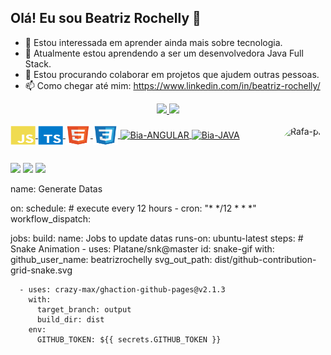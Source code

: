 ## Olá! Eu sou Beatriz Rochelly 👋

- 👀 Estou interessada em aprender ainda mais sobre tecnologia.
- 🌱 Atualmente estou aprendendo a ser um desenvolvedora Java Full Stack.
- 💞️ Estou procurando colaborar em projetos que ajudem outras pessoas.
- 📫 Como chegar até mim: https://www.linkedin.com/in/beatriz-rochelly/

<div align="center">
  <a href="https://github.com/BeatrizRochelly">
  <img height="180em" src="https://github-readme-stats.vercel.app/api?username=beatrizrochelly&show_icons=true&theme=dracula&include_all_commits=true&count_private=true"/>
  <img height="180em" src="https://github-readme-stats.vercel.app/api/top-langs/?username=beatrizrochelly&layout=compact&langs_count=7&theme=dracula"/>
</div>
<div style="display: inline_block"><br>
 <img align="center" alt="Bia-Js" height="30" width="40" src="https://raw.githubusercontent.com/devicons/devicon/master/icons/javascript/javascript-plain.svg">
 <img align="center" alt="Bia-Ts" height="30" width="40" src="https://raw.githubusercontent.com/devicons/devicon/master/icons/typescript/typescript-plain.svg">
 <img align="center" alt="Bia-HTML" height="30" width="40" src="https://raw.githubusercontent.com/devicons/devicon/master/icons/html5/html5-original.svg">
 <img align="center" alt="Bia-CSS" height="30" width="40" src="https://raw.githubusercontent.com/devicons/devicon/master/icons/css3/css3-original.svg">
 <img align="center" alt="Bia-ANGULAR" height="30" width="40" src="https://cdn.jsdelivr.net/gh/devicons/devicon/icons/angularjs/angularjs-original.svg" />
 <img align="center" alt="Bia-JAVA" height="30" width="40" src="https://cdn.jsdelivr.net/gh/devicons/devicon/icons/java/java-original.svg" />
 <img align="right" alt="Rafa-pic" height="150" style="border-radius:50px;" src="https://i.imgur.com/tOw7h5l.png" />
 </div>
 
 ##
 <div> 
  <a href="https://www.youtube.com/channel/UCY9aXz35jD_67PjKsR1dJTg" target="_blank"><img src="https://img.shields.io/badge/YouTube-FF0000?style=for-the-badge&logo=youtube&logoColor=white" target="_blank"></a>
  <a href="https://www.instagram.com/bialirios/" target="_blank"><img src="https://img.shields.io/badge/-Instagram-%23E4405F?style=for-the-badge&logo=instagram&logoColor=white" target="_blank"></a>
   <a href="https://www.linkedin.com/in/beatriz-rochelly/" target="_blank"><img src="https://img.shields.io/badge/-LinkedIn-%230077B5?style=for-the-badge&logo=linkedin&logoColor=white" target="_blank"></a> 
 
</div>

name: Generate Datas

on:
  schedule: # execute every 12 hours
    - cron: "* */12 * * *"
  workflow_dispatch:

jobs:
  build:
    name: Jobs to update datas
    runs-on: ubuntu-latest
    steps:
      # Snake Animation
      - uses: Platane/snk@master
        id: snake-gif
        with:
          github_user_name: beatrizrochelly
          svg_out_path: dist/github-contribution-grid-snake.svg

      - uses: crazy-max/ghaction-github-pages@v2.1.3
        with:
          target_branch: output
          build_dir: dist
        env:
          GITHUB_TOKEN: ${{ secrets.GITHUB_TOKEN }}
  
 
 

<!---
BeatrizRochelly/BeatrizRochelly is a ✨ special ✨ repository because its `README.md` (this file) appears on your GitHub profile.
You can click the Preview link to take a look at your changes.
--->

